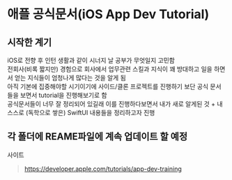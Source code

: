 # 애플 공식문서(iOS App Dev Tutorial)

## 시작한 계기

iOS로 전향 후 인턴 생활과 같이 시너지 날 공부가 무엇일지 고민함
<br/>
전회사(비록 짧지만) 경험으로 회사에서 업무관련 스킬과 지식이 꽤 방대하고 일을 하면서 얻는 지식들이 엄청나게 많다는 것을 알게 됨
<br/>
아직 기본에 집중해야할 시기이기에 사이드/클론 프로젝트를 진행하기 보단 공식 문서들을 보면서 tutorial을 진행해보기로 함
<br/>
공식문서들이 너무 잘 정리되어 있길래 이를 진행하다보면서 내가 새로 알게된 것 + 내 스스로 (독학으로 쌓은) SwiftUI 내용들을 정리하고자 진행
<br/>

## 각 폴더에 REAME파일에 계속 업데이트 할 예정

사이트

> https://developer.apple.com/tutorials/app-dev-training
